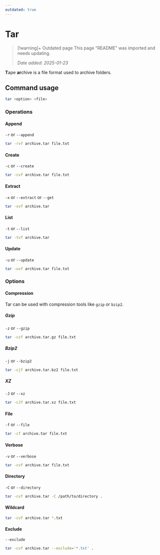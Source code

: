 ```yaml
---
outdated: true
---
```

# Tar

>[!warning]+ Outdated page
> This page "README" was imported and needs updating.
> 
> *Date added: 2025-01-23*


**T**ape **ar**chive is a file format used to archive folders.

## Command usage

```bash
tar <option> <file>
```

### Operations

#### Append

`-r` or `--append`

```bash
tar -rvf archive.tar file.txt
```

#### Create

`-c` or `--create`

```bash
tar -cvf archive.tar file.txt
```

#### Extract

`-x` or `--extract` or `--get`

```bash
tar -xvf archive.tar
```

#### List

`-t` or `--list`

```bash
tar -tvf archive.tar
```

#### Update

`-u` or `--update`

```bash
tar -uvf archive.tar file.txt
```

### Options

#### Compression

Tar can be used with compression tools like `gzip` or `bzip2`.

##### Gzip

`-z` or `--gzip`

```bash
tar -czf archive.tar.gz file.txt
```

##### Bzip2

`-j` or `--bzip2`

```bash
tar -cjf archive.tar.bz2 file.txt
```

##### XZ

`-J` or `--xz`

```bash
tar -cJf archive.tar.xz file.txt
```


#### File

`-f` or `--file`

```bash
tar -cf archive.tar file.txt
```

#### Verbose

`-v` or `--verbose`

```bash
tar -cvf archive.tar file.txt
```

#### Directory

`-C` or `--directory`

```bash
tar -cvf archive.tar -C /path/to/directory .
```

#### Wildcard

```bash
tar -cvf archive.tar *.txt
```

#### Exclude

`--exclude`

```bash
tar -cvf archive.tar --exclude='*.txt' .
```